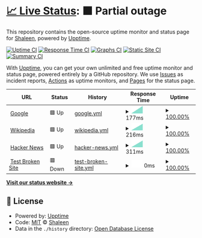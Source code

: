 # [📈 Live Status](https://stongia.github.io/git-status-page): <!--live status--> **🟧 Partial outage**

This repository contains the open-source uptime monitor and status page for [Shaleen](https://stongia.github.io/git-status-page), powered by [Upptime](https://github.com/upptime/upptime).

[![Uptime CI](https://github.com/stongia/git-status-page/workflows/Uptime%20CI/badge.svg)](https://github.com/stongia/git-status-page/actions?query=workflow%3A%22Uptime+CI%22)
[![Response Time CI](https://github.com/stongia/git-status-page/workflows/Response%20Time%20CI/badge.svg)](https://github.com/stongia/git-status-page/actions?query=workflow%3A%22Response+Time+CI%22)
[![Graphs CI](https://github.com/stongia/git-status-page/workflows/Graphs%20CI/badge.svg)](https://github.com/stongia/git-status-page/actions?query=workflow%3A%22Graphs+CI%22)
[![Static Site CI](https://github.com/stongia/git-status-page/workflows/Static%20Site%20CI/badge.svg)](https://github.com/stongia/git-status-page/actions?query=workflow%3A%22Static+Site+CI%22)
[![Summary CI](https://github.com/stongia/git-status-page/workflows/Summary%20CI/badge.svg)](https://github.com/stongia/git-status-page/actions?query=workflow%3A%22Summary+CI%22)

With [Upptime](https://upptime.js.org), you can get your own unlimited and free uptime monitor and status page, powered entirely by a GitHub repository. We use [Issues](https://github.com/stongia/git-status-page/issues) as incident reports, [Actions](https://github.com/stongia/git-status-page/actions) as uptime monitors, and [Pages](https://stongia.github.io/git-status-page) for the status page.

<!--start: status pages-->
<!-- This summary is generated by Upptime (https://github.com/upptime/upptime) -->
<!-- Do not edit this manually, your changes will be overwritten -->
<!-- prettier-ignore -->
| URL | Status | History | Response Time | Uptime |
| --- | ------ | ------- | ------------- | ------ |
| <img alt="" src="https://icons.duckduckgo.com/ip3/www.google.com.ico" height="13"> [Google](https://www.google.com) | 🟩 Up | [google.yml](https://github.com/stongia/git-status-page/commits/HEAD/history/google.yml) | <details><summary><img alt="Response time graph" src="./graphs/google/response-time-week.png" height="20"> 177ms</summary><br><a href="https://stongia.github.io/git-status-page/history/google"><img alt="Response time 94" src="https://img.shields.io/endpoint?url=https%3A%2F%2Fraw.githubusercontent.com%2Fstongia%2Fgit-status-page%2FHEAD%2Fapi%2Fgoogle%2Fresponse-time.json"></a><br><a href="https://stongia.github.io/git-status-page/history/google"><img alt="24-hour response time 0" src="https://img.shields.io/endpoint?url=https%3A%2F%2Fraw.githubusercontent.com%2Fstongia%2Fgit-status-page%2FHEAD%2Fapi%2Fgoogle%2Fresponse-time-day.json"></a><br><a href="https://stongia.github.io/git-status-page/history/google"><img alt="7-day response time 177" src="https://img.shields.io/endpoint?url=https%3A%2F%2Fraw.githubusercontent.com%2Fstongia%2Fgit-status-page%2FHEAD%2Fapi%2Fgoogle%2Fresponse-time-week.json"></a><br><a href="https://stongia.github.io/git-status-page/history/google"><img alt="30-day response time 94" src="https://img.shields.io/endpoint?url=https%3A%2F%2Fraw.githubusercontent.com%2Fstongia%2Fgit-status-page%2FHEAD%2Fapi%2Fgoogle%2Fresponse-time-month.json"></a><br><a href="https://stongia.github.io/git-status-page/history/google"><img alt="1-year response time 94" src="https://img.shields.io/endpoint?url=https%3A%2F%2Fraw.githubusercontent.com%2Fstongia%2Fgit-status-page%2FHEAD%2Fapi%2Fgoogle%2Fresponse-time-year.json"></a></details> | <details><summary><a href="https://stongia.github.io/git-status-page/history/google">100.00%</a></summary><a href="https://stongia.github.io/git-status-page/history/google"><img alt="All-time uptime 100.00%" src="https://img.shields.io/endpoint?url=https%3A%2F%2Fraw.githubusercontent.com%2Fstongia%2Fgit-status-page%2FHEAD%2Fapi%2Fgoogle%2Fuptime.json"></a><br><a href="https://stongia.github.io/git-status-page/history/google"><img alt="24-hour uptime 100.00%" src="https://img.shields.io/endpoint?url=https%3A%2F%2Fraw.githubusercontent.com%2Fstongia%2Fgit-status-page%2FHEAD%2Fapi%2Fgoogle%2Fuptime-day.json"></a><br><a href="https://stongia.github.io/git-status-page/history/google"><img alt="7-day uptime 100.00%" src="https://img.shields.io/endpoint?url=https%3A%2F%2Fraw.githubusercontent.com%2Fstongia%2Fgit-status-page%2FHEAD%2Fapi%2Fgoogle%2Fuptime-week.json"></a><br><a href="https://stongia.github.io/git-status-page/history/google"><img alt="30-day uptime 100.00%" src="https://img.shields.io/endpoint?url=https%3A%2F%2Fraw.githubusercontent.com%2Fstongia%2Fgit-status-page%2FHEAD%2Fapi%2Fgoogle%2Fuptime-month.json"></a><br><a href="https://stongia.github.io/git-status-page/history/google"><img alt="1-year uptime 100.00%" src="https://img.shields.io/endpoint?url=https%3A%2F%2Fraw.githubusercontent.com%2Fstongia%2Fgit-status-page%2FHEAD%2Fapi%2Fgoogle%2Fuptime-year.json"></a></details>
| <img alt="" src="https://icons.duckduckgo.com/ip3/en.wikipedia.org.ico" height="13"> [Wikipedia](https://en.wikipedia.org) | 🟩 Up | [wikipedia.yml](https://github.com/stongia/git-status-page/commits/HEAD/history/wikipedia.yml) | <details><summary><img alt="Response time graph" src="./graphs/wikipedia/response-time-week.png" height="20"> 216ms</summary><br><a href="https://stongia.github.io/git-status-page/history/wikipedia"><img alt="Response time 152" src="https://img.shields.io/endpoint?url=https%3A%2F%2Fraw.githubusercontent.com%2Fstongia%2Fgit-status-page%2FHEAD%2Fapi%2Fwikipedia%2Fresponse-time.json"></a><br><a href="https://stongia.github.io/git-status-page/history/wikipedia"><img alt="24-hour response time 0" src="https://img.shields.io/endpoint?url=https%3A%2F%2Fraw.githubusercontent.com%2Fstongia%2Fgit-status-page%2FHEAD%2Fapi%2Fwikipedia%2Fresponse-time-day.json"></a><br><a href="https://stongia.github.io/git-status-page/history/wikipedia"><img alt="7-day response time 216" src="https://img.shields.io/endpoint?url=https%3A%2F%2Fraw.githubusercontent.com%2Fstongia%2Fgit-status-page%2FHEAD%2Fapi%2Fwikipedia%2Fresponse-time-week.json"></a><br><a href="https://stongia.github.io/git-status-page/history/wikipedia"><img alt="30-day response time 152" src="https://img.shields.io/endpoint?url=https%3A%2F%2Fraw.githubusercontent.com%2Fstongia%2Fgit-status-page%2FHEAD%2Fapi%2Fwikipedia%2Fresponse-time-month.json"></a><br><a href="https://stongia.github.io/git-status-page/history/wikipedia"><img alt="1-year response time 152" src="https://img.shields.io/endpoint?url=https%3A%2F%2Fraw.githubusercontent.com%2Fstongia%2Fgit-status-page%2FHEAD%2Fapi%2Fwikipedia%2Fresponse-time-year.json"></a></details> | <details><summary><a href="https://stongia.github.io/git-status-page/history/wikipedia">100.00%</a></summary><a href="https://stongia.github.io/git-status-page/history/wikipedia"><img alt="All-time uptime 100.00%" src="https://img.shields.io/endpoint?url=https%3A%2F%2Fraw.githubusercontent.com%2Fstongia%2Fgit-status-page%2FHEAD%2Fapi%2Fwikipedia%2Fuptime.json"></a><br><a href="https://stongia.github.io/git-status-page/history/wikipedia"><img alt="24-hour uptime 100.00%" src="https://img.shields.io/endpoint?url=https%3A%2F%2Fraw.githubusercontent.com%2Fstongia%2Fgit-status-page%2FHEAD%2Fapi%2Fwikipedia%2Fuptime-day.json"></a><br><a href="https://stongia.github.io/git-status-page/history/wikipedia"><img alt="7-day uptime 100.00%" src="https://img.shields.io/endpoint?url=https%3A%2F%2Fraw.githubusercontent.com%2Fstongia%2Fgit-status-page%2FHEAD%2Fapi%2Fwikipedia%2Fuptime-week.json"></a><br><a href="https://stongia.github.io/git-status-page/history/wikipedia"><img alt="30-day uptime 100.00%" src="https://img.shields.io/endpoint?url=https%3A%2F%2Fraw.githubusercontent.com%2Fstongia%2Fgit-status-page%2FHEAD%2Fapi%2Fwikipedia%2Fuptime-month.json"></a><br><a href="https://stongia.github.io/git-status-page/history/wikipedia"><img alt="1-year uptime 100.00%" src="https://img.shields.io/endpoint?url=https%3A%2F%2Fraw.githubusercontent.com%2Fstongia%2Fgit-status-page%2FHEAD%2Fapi%2Fwikipedia%2Fuptime-year.json"></a></details>
| <img alt="" src="https://icons.duckduckgo.com/ip3/news.ycombinator.com.ico" height="13"> [Hacker News](https://news.ycombinator.com) | 🟩 Up | [hacker-news.yml](https://github.com/stongia/git-status-page/commits/HEAD/history/hacker-news.yml) | <details><summary><img alt="Response time graph" src="./graphs/hacker-news/response-time-week.png" height="20"> 311ms</summary><br><a href="https://stongia.github.io/git-status-page/history/hacker-news"><img alt="Response time 304" src="https://img.shields.io/endpoint?url=https%3A%2F%2Fraw.githubusercontent.com%2Fstongia%2Fgit-status-page%2FHEAD%2Fapi%2Fhacker-news%2Fresponse-time.json"></a><br><a href="https://stongia.github.io/git-status-page/history/hacker-news"><img alt="24-hour response time 0" src="https://img.shields.io/endpoint?url=https%3A%2F%2Fraw.githubusercontent.com%2Fstongia%2Fgit-status-page%2FHEAD%2Fapi%2Fhacker-news%2Fresponse-time-day.json"></a><br><a href="https://stongia.github.io/git-status-page/history/hacker-news"><img alt="7-day response time 311" src="https://img.shields.io/endpoint?url=https%3A%2F%2Fraw.githubusercontent.com%2Fstongia%2Fgit-status-page%2FHEAD%2Fapi%2Fhacker-news%2Fresponse-time-week.json"></a><br><a href="https://stongia.github.io/git-status-page/history/hacker-news"><img alt="30-day response time 304" src="https://img.shields.io/endpoint?url=https%3A%2F%2Fraw.githubusercontent.com%2Fstongia%2Fgit-status-page%2FHEAD%2Fapi%2Fhacker-news%2Fresponse-time-month.json"></a><br><a href="https://stongia.github.io/git-status-page/history/hacker-news"><img alt="1-year response time 304" src="https://img.shields.io/endpoint?url=https%3A%2F%2Fraw.githubusercontent.com%2Fstongia%2Fgit-status-page%2FHEAD%2Fapi%2Fhacker-news%2Fresponse-time-year.json"></a></details> | <details><summary><a href="https://stongia.github.io/git-status-page/history/hacker-news">100.00%</a></summary><a href="https://stongia.github.io/git-status-page/history/hacker-news"><img alt="All-time uptime 100.00%" src="https://img.shields.io/endpoint?url=https%3A%2F%2Fraw.githubusercontent.com%2Fstongia%2Fgit-status-page%2FHEAD%2Fapi%2Fhacker-news%2Fuptime.json"></a><br><a href="https://stongia.github.io/git-status-page/history/hacker-news"><img alt="24-hour uptime 100.00%" src="https://img.shields.io/endpoint?url=https%3A%2F%2Fraw.githubusercontent.com%2Fstongia%2Fgit-status-page%2FHEAD%2Fapi%2Fhacker-news%2Fuptime-day.json"></a><br><a href="https://stongia.github.io/git-status-page/history/hacker-news"><img alt="7-day uptime 100.00%" src="https://img.shields.io/endpoint?url=https%3A%2F%2Fraw.githubusercontent.com%2Fstongia%2Fgit-status-page%2FHEAD%2Fapi%2Fhacker-news%2Fuptime-week.json"></a><br><a href="https://stongia.github.io/git-status-page/history/hacker-news"><img alt="30-day uptime 100.00%" src="https://img.shields.io/endpoint?url=https%3A%2F%2Fraw.githubusercontent.com%2Fstongia%2Fgit-status-page%2FHEAD%2Fapi%2Fhacker-news%2Fuptime-month.json"></a><br><a href="https://stongia.github.io/git-status-page/history/hacker-news"><img alt="1-year uptime 100.00%" src="https://img.shields.io/endpoint?url=https%3A%2F%2Fraw.githubusercontent.com%2Fstongia%2Fgit-status-page%2FHEAD%2Fapi%2Fhacker-news%2Fuptime-year.json"></a></details>
| <img alt="" src="https://icons.duckduckgo.com/ip3/thissitedoesnotexist.koj.co.ico" height="13"> [Test Broken Site](https://thissitedoesnotexist.koj.co) | 🟥 Down | [test-broken-site.yml](https://github.com/stongia/git-status-page/commits/HEAD/history/test-broken-site.yml) | <details><summary><img alt="Response time graph" src="./graphs/test-broken-site/response-time-week.png" height="20"> 0ms</summary><br><a href="https://stongia.github.io/git-status-page/history/test-broken-site"><img alt="Response time 0" src="https://img.shields.io/endpoint?url=https%3A%2F%2Fraw.githubusercontent.com%2Fstongia%2Fgit-status-page%2FHEAD%2Fapi%2Ftest-broken-site%2Fresponse-time.json"></a><br><a href="https://stongia.github.io/git-status-page/history/test-broken-site"><img alt="24-hour response time 0" src="https://img.shields.io/endpoint?url=https%3A%2F%2Fraw.githubusercontent.com%2Fstongia%2Fgit-status-page%2FHEAD%2Fapi%2Ftest-broken-site%2Fresponse-time-day.json"></a><br><a href="https://stongia.github.io/git-status-page/history/test-broken-site"><img alt="7-day response time 0" src="https://img.shields.io/endpoint?url=https%3A%2F%2Fraw.githubusercontent.com%2Fstongia%2Fgit-status-page%2FHEAD%2Fapi%2Ftest-broken-site%2Fresponse-time-week.json"></a><br><a href="https://stongia.github.io/git-status-page/history/test-broken-site"><img alt="30-day response time 0" src="https://img.shields.io/endpoint?url=https%3A%2F%2Fraw.githubusercontent.com%2Fstongia%2Fgit-status-page%2FHEAD%2Fapi%2Ftest-broken-site%2Fresponse-time-month.json"></a><br><a href="https://stongia.github.io/git-status-page/history/test-broken-site"><img alt="1-year response time 0" src="https://img.shields.io/endpoint?url=https%3A%2F%2Fraw.githubusercontent.com%2Fstongia%2Fgit-status-page%2FHEAD%2Fapi%2Ftest-broken-site%2Fresponse-time-year.json"></a></details> | <details><summary><a href="https://stongia.github.io/git-status-page/history/test-broken-site">100.00%</a></summary><a href="https://stongia.github.io/git-status-page/history/test-broken-site"><img alt="All-time uptime 100.00%" src="https://img.shields.io/endpoint?url=https%3A%2F%2Fraw.githubusercontent.com%2Fstongia%2Fgit-status-page%2FHEAD%2Fapi%2Ftest-broken-site%2Fuptime.json"></a><br><a href="https://stongia.github.io/git-status-page/history/test-broken-site"><img alt="24-hour uptime 100.00%" src="https://img.shields.io/endpoint?url=https%3A%2F%2Fraw.githubusercontent.com%2Fstongia%2Fgit-status-page%2FHEAD%2Fapi%2Ftest-broken-site%2Fuptime-day.json"></a><br><a href="https://stongia.github.io/git-status-page/history/test-broken-site"><img alt="7-day uptime 100.00%" src="https://img.shields.io/endpoint?url=https%3A%2F%2Fraw.githubusercontent.com%2Fstongia%2Fgit-status-page%2FHEAD%2Fapi%2Ftest-broken-site%2Fuptime-week.json"></a><br><a href="https://stongia.github.io/git-status-page/history/test-broken-site"><img alt="30-day uptime 100.00%" src="https://img.shields.io/endpoint?url=https%3A%2F%2Fraw.githubusercontent.com%2Fstongia%2Fgit-status-page%2FHEAD%2Fapi%2Ftest-broken-site%2Fuptime-month.json"></a><br><a href="https://stongia.github.io/git-status-page/history/test-broken-site"><img alt="1-year uptime 100.00%" src="https://img.shields.io/endpoint?url=https%3A%2F%2Fraw.githubusercontent.com%2Fstongia%2Fgit-status-page%2FHEAD%2Fapi%2Ftest-broken-site%2Fuptime-year.json"></a></details>

<!--end: status pages-->

[**Visit our status website →**](https://stongia.github.io/git-status-page)

## 📄 License

- Powered by: [Upptime](https://github.com/upptime/upptime)
- Code: [MIT](./LICENSE) © [Shaleen](https://stongia.github.io/git-status-page)
- Data in the `./history` directory: [Open Database License](https://opendatacommons.org/licenses/odbl/1-0/)
